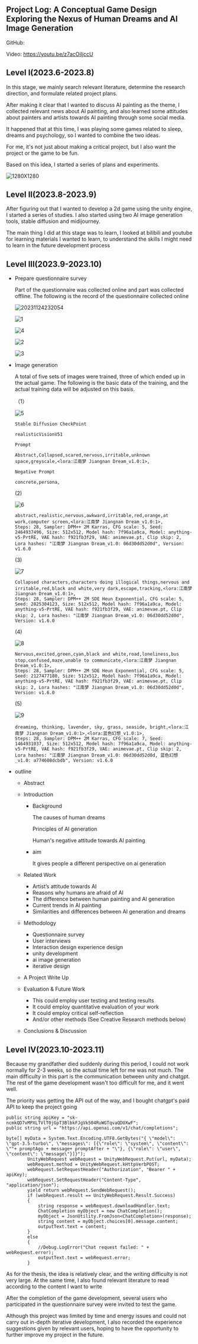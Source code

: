 ## Project Log: **A Conceptual Game Design Exploring the Nexus of Human Dreams and AI Image Generation**

GitHub: 

Video: https://youtu.be/z7acOiIjccU



## Level I(2023.6-2023.8)

In this stage, we mainly search relevant literature, determine the research direction, and formulate related project plans.

After making it clear that I wanted to discuss AI painting as the theme, I collected relevant news about AI painting, and also learned some attitudes about painters and artists towards AI painting through some social media.

It happened that at this time, I was playing some games related to sleep, dreams and psychology, so I wanted to combine the two ideas.

For me, it's not just about making a critical project, but I also want the project or the game to be fun.

Based on this idea, I started a series of plans and experiments.

![1280X1280](.\READMEPHOTO\1280X1280.PNG)



## Level II(2023.8-2023.9)

After figuring out that I wanted to develop a 2d game using the unity engine, I started a series of studies. I also started using two AI image generation tools, stable diffusion and midijourney.

The main thing I did at this stage was to learn, I looked at bilibili and youtube for learning materials I wanted to learn, to understand the skills I might need to learn in the future development process



## Level III(2023.9-2023.10)

- Prepare questionnaire survey

  Part of the questionnaire was collected online and part was collected offline. The following is the record of the questionnaire collected online

  ![20231124232054](.\READMEPHOTO\20231124232054.png)

  ![1](.\READMEPHOTO\1.png)

  ![4](.\READMEPHOTO\2.png)

  ![2](.\READMEPHOTO\3.png)

  ![3](.\READMEPHOTO\4.png)

- Image generation

  A total of five sets of images were trained, three of which ended up in the actual game. The following is the basic data of the training, and the actual training data will be adjusted on this basis.

  （1）

  ![5](.\READMEPHOTO\5.png)

  ```
  Stable Diffusion CheckPoint
  
  realisticVisionV51
  
  Prompt
  
  Abstract,Collapsed,scared,nervous,irritable,unknown space,greyscale,<lora:江南梦 Jiangnan Dream_v1.0:1>,
  
  Negative Prompt
  
  concrete,persona,
  ```

  (2)

  ![6](.\READMEPHOTO\6.png)

  ```
  abstract,realistic,nervous,awkward,irritable,red,orange,at work,computer screen,<lora:江南梦 Jiangnan Dream_v1.0:1>,
  Steps: 28, Sampler: DPM++ 2M Karras, CFG scale: 5, Seed: 2464937496, Size: 512x512, Model hash: 7f96a1a9ca, Model: anything-v5-PrtRE, VAE hash: f921fb3f29, VAE: animevae.pt, Clip skip: 2, Lora hashes: "江南梦 Jiangnan Dream_v1.0: 06d30dd52d0d", Version: v1.6.0
  ```

  (3)

  ![7](.\READMEPHOTO\7.png)

  ```
  Collapsed characters,characters doing illogical things,nervous and irritable,red,black and white,very dark,escape,tracking,<lora:江南梦 Jiangnan Dream_v1.0:1>,
  Steps: 28, Sampler: DPM++ 2M SDE Heun Exponential, CFG scale: 5, Seed: 2825304123, Size: 512x512, Model hash: 7f96a1a9ca, Model: anything-v5-PrtRE, VAE hash: f921fb3f29, VAE: animevae.pt, Clip skip: 2, Lora hashes: "江南梦 Jiangnan Dream_v1.0: 06d30dd52d0d", Version: v1.6.0
  ```

  (4)

  ![8](.\READMEPHOTO\8.png)

  ```
  Nervous,excited,green,cyan,black and white,road,loneliness,bus stop,confused,maze,unable to communicate,<lora:江南梦 Jiangnan Dream_v1.0:1>,
  Steps: 28, Sampler: DPM++ 2M SDE Heun Exponential, CFG scale: 5, Seed: 2127477180, Size: 512x512, Model hash: 7f96a1a9ca, Model: anything-v5-PrtRE, VAE hash: f921fb3f29, VAE: animevae.pt, Clip skip: 2, Lora hashes: "江南梦 Jiangnan Dream_v1.0: 06d30dd52d0d", Version: v1.6.0
  ```

  (5)

  ![9](.\READMEPHOTO\9.png)

  ```
  dreaming, thinking, lavender, sky, grass, seaside, bright,<lora:江南梦 Jiangnan Dream_v1.0:1>,<lora:蓝色幻想_v1.0:1>,
  Steps: 28, Sampler: DPM++ 2M Karras, CFG scale: 7, Seed: 1464931037, Size: 512x512, Model hash: 7f96a1a9ca, Model: anything-v5-PrtRE, VAE hash: f921fb3f29, VAE: animevae.pt, Clip skip: 2, Lora hashes: "江南梦 Jiangnan Dream_v1.0: 06d30dd52d0d, 蓝色幻想_v1.0: a774608dcbdb", Version: v1.6.0
  ```

  

- outline

  - Abstract

  - Introduction

    - Background

      The causes of human dreams

      Principles of AI generation

      Human's negative attitude towards AI painting

    - aim

      It gives people a different perspective on ai generation

  - Related Work

    - Artist’s attitude towards AI
    - Reasons why humans are afraid of AI
    - The difference between human painting and AI generation
    - Current trends in AI painting
    - Similarities and differences between AI generation and dreams

  - Methodology

    - Questionnaire survey
    - User interviews
    - Interaction design experience design
    - unity development
    - ai image generation
    - iterative design

  - A Project Write Up

  - Evaluation & Future Work

    - This could employ user testing and testing results
    - It could employ quantitative evaluation of your work
    - It could employ critical self-reflection
    - And/or other methods (See Creative Research methods below)

  - Conclusions & Discussion

## Level IV(2023.10-2023.11)

Because my grandfather died suddenly during this period, I could not work normally for 2-3 weeks, so the actual time left for me was not much. The main difficulty in this part is the communication between unity and chatgpt. The rest of the game development wasn't too difficult for me, and it went well.

The priority was getting the API out of the way, and I bought chatgpt's paid API to keep the project going

```
public string apiKey = "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";
public string url = "https://api.openai.com/v1/chat/completions";
```

```
byte[] myData = System.Text.Encoding.UTF8.GetBytes("{ \"model\": \"gpt-3.5-turbo\", \"messages\": [{\"role\": \"system\", \"content\": \""+ promptAgo + message+ promptAfter + "\"}, {\"role\": \"user\", \"content\": \"message\"}]}");
        UnityWebRequest webRequest = UnityWebRequest.Put(url, myData);
        webRequest.method = UnityWebRequest.kHttpVerbPOST;
        webRequest.SetRequestHeader("Authorization", "Bearer " + apiKey);
        webRequest.SetRequestHeader("Content-Type", "application/json");
        yield return webRequest.SendWebRequest();
        if (webRequest.result == UnityWebRequest.Result.Success)
        {
            string response = webRequest.downloadHandler.text;
            ChatCompletion myObject = new ChatCompletion();                   
            myObject = JsonUtility.FromJson<ChatCompletion>(response);
            string content = myObject.choices[0].message.content;
            outputText.text = content;
        }
        else
        {
            //Debug.LogError("Chat request failed: " + webRequest.error);
            outputText.text = webRequest.error;
        }
```

As for the thesis, the idea is relatively clear, and the writing difficulty is not very large. At the same time, I also found relevant literature to read according to the content I want to write

After the completion of the game development, several users who participated in the questionnaire survey were invited to test the game.

Although this project was limited by time and energy issues and could not carry out in-depth iterative development, I also recorded the experience suggestions given by relevant users, hoping to have the opportunity to further improve my project in the future.
